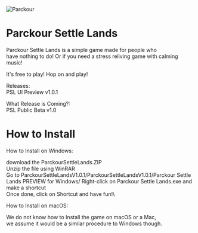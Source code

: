 ![Parckour](https://user-images.githubusercontent.com/93094729/173440440-d954977a-0caa-4942-81c9-c90641e5e5f7.png)
# Parckour Settle Lands


Parckour Settle Lands is a simple game made for people who \
have nothing to do! Or if you need a stress reliving game with 
calming music!

It's free to play! Hop on and play!

Releases: \
PSL UI Preview v1.0.1

What Release is Coming?: \
PSL Public Beta v1.0

# How to Install

How to Install on Windows: 

download the ParckourSettleLands.ZIP \
Unzip the file using WinRAR \
Go to ParckourSettleLandsV1.0.1/ParckourSettleLandsV1.0.1/Parckour Settle Lands PREVIEW for Windows/
Right-click on Parckour Settle Lands.exe and make a shortcut \
Once done, click on Shortcut and have fun!\

How to Install on macOS: 

We do not know how to Install the game on macOS or a Mac, \
we assume it would be a similar procedure to Windows though.
